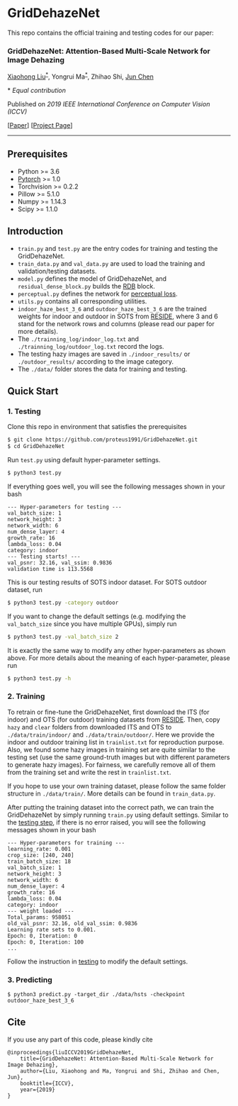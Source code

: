 # GridDehazeNet
This repo contains the official training and testing codes for our paper:

### GridDehazeNet: Attention-Based Multi-Scale Network for Image Dehazing
[Xiaohong Liu](https://xiaohongliu.ca)<sup>[*](#myfootnote1)</sup>, Yongrui Ma<sup>[*](#myfootnote1)</sup>, Zhihao Shi, [Jun Chen](http://www.ece.mcmaster.ca/~junchen/)

<a name="myfootnote1">*</a> _Equal contribution_

Published on _2019 IEEE International Conference on Computer Vision (ICCV)_

[[Paper](https://proteus1991.github.io/GridDehazeNet/resource/GridDehazeNet.pdf)] [[Project Page](https://proteus1991.github.io/GridDehazeNet/)]
___

## Prerequisites
- Python >= 3.6  
- [Pytorch](https://pytorch.org/) >= 1.0  
- Torchvision >= 0.2.2  
- Pillow >= 5.1.0  
- Numpy >= 1.14.3
- Scipy >= 1.1.0

## Introduction
- ```train.py``` and ```test.py``` are the entry codes for training and testing the GridDehazeNet.
- ```train_data.py``` and ```val_data.py``` are used to load the training and validation/testing datasets.
- ```model.py``` defines the model of GridDehazeNet, and ```residual_dense_block.py``` builds the [RDB](https://arxiv.org/abs/1802.08797) block.
- ```perceptual.py``` defines the network for [perceptual loss](https://arxiv.org/abs/1603.08155).
- ```utils.py``` contains all corresponding utilities.
- ```indoor_haze_best_3_6``` and ```outdoor_haze_best_3_6``` are the trained weights for indoor and outdoor in SOTS from [RESIDE](https://sites.google.com/view/reside-dehaze-datasets/reside-v0?authuser=0), where 3 and 6 stand for the network rows and columns (please read our paper for more details).
- The ```./trainning_log/indoor_log.txt``` and ```./trainning_log/outdoor_log.txt``` record the logs.
- The testing hazy images are saved in ```./indoor_results/``` or ```./outdoor_results/``` according to the image category.
- The ```./data/``` folder stores the data for training and testing.

## Quick Start

### 1. Testing
Clone this repo in environment that satisfies the prerequisites

```bash
$ git clone https://github.com/proteus1991/GridDehazeNet.git
$ cd GridDehazeNet
```
Run ```test.py``` using default hyper-parameter settings. 
```bash
$ python3 test.py
```
If everything goes well, you will see the following messages shown in your bash

```
--- Hyper-parameters for testing ---
val_batch_size: 1
network_height: 3
network_width: 6
num_dense_layer: 4
growth_rate: 16
lambda_loss: 0.04
category: indoor
--- Testing starts! ---
val_psnr: 32.16, val_ssim: 0.9836
validation time is 113.5568
```
This is our testing results of SOTS indoor dataset. For SOTS outdoor dataset, run

```bash
$ python3 test.py -category outdoor
```

If you want to change the default settings (e.g. modifying the ```val_batch_size``` since you have multiple GPUs), simply run

```bash
$ python3 test.py -val_batch_size 2
```
It is exactly the same way to modify any other hyper-parameters as shown above. For more details about the meaning of each hyper-parameter, please run

```bash
$ python3 test.py -h
```

### 2. Training
To retrain or fine-tune the GridDehazeNet, first download the ITS (for indoor) and OTS (for outdoor) training datasets from [RESIDE](https://sites.google.com/view/reside-dehaze-datasets/reside-v0?authuser=0).
Then, copy ```hazy``` and ```clear``` folders from downloaded ITS and OTS to ```./data/train/indoor/``` and ```./data/train/outdoor/```. Here we provide the indoor and outdoor training list in ```trainlist.txt``` for reproduction purpose. Also, we found some hazy images in training set are quite similar to the testing set (use the same ground-truth images but with different parameters to generate hazy images). For fairness, we carefully remove all of them from the training set and write the rest in ```trainlist.txt```.

If you hope to use your own training dataset, please follow the same folder structure in ```./data/train/```. More details can be found in ```train_data.py```.

After putting the training dataset into the correct path, we can train the GridDehazeNet by simply running ```train.py``` using default settings.
Similar to the [testing step](#quick-start), if there is no error raised, you will see the following messages shown in your bash

```
--- Hyper-parameters for training ---
learning_rate: 0.001
crop_size: [240, 240]
train_batch_size: 18
val_batch_size: 1
network_height: 3
network_width: 6
num_dense_layer: 4
growth_rate: 16
lambda_loss: 0.04
category: indoor
--- weight loaded ---
Total_params: 958051
old_val_psnr: 32.16, old_val_ssim: 0.9836
Learning rate sets to 0.001.
Epoch: 0, Iteration: 0
Epoch: 0, Iteration: 100
...
```
Follow the instruction in [testing](#quick-start) to modify the default settings.

### 3. Predicting
```
$ python3 predict.py -target_dir ./data/hsts -checkpoint outdoor_haze_best_3_6
```

## Cite
If you use any part of this code, please kindly cite

```
@inproceedings{liuICCV2019GridDehazeNet,
    title={GridDehazeNet: Attention-Based Multi-Scale Network for Image Dehazing},
    author={Liu, Xiaohong and Ma, Yongrui and Shi, Zhihao and Chen, Jun},
    booktitle={ICCV},
    year={2019}
}
```



